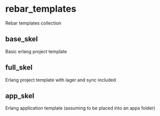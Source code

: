 rebar_templates
===============

Rebar templates collection


base_skel
---------

Basic erlang project template


full_skel
---------

Erlang project template with lager and sync included


app_skel
---------

Erlang application template (assuming to be placed into an apps folder)